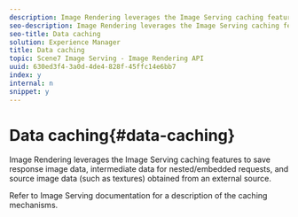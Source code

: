 ```yaml
---
description: Image Rendering leverages the Image Serving caching features to save response image data, intermediate data for nested/embedded requests, and source image data (such as textures) obtained from an external source.
seo-description: Image Rendering leverages the Image Serving caching features to save response image data, intermediate data for nested/embedded requests, and source image data (such as textures) obtained from an external source.
seo-title: Data caching
solution: Experience Manager
title: Data caching
topic: Scene7 Image Serving - Image Rendering API
uuid: 630ed3f4-3a0d-4de4-828f-45ffc14e6bb7
index: y
internal: n
snippet: y
---
```


# Data caching{#data-caching}

Image Rendering leverages the Image Serving caching features to save response image data, intermediate data for nested/embedded requests, and source image data (such as textures) obtained from an external source.

Refer to Image Serving documentation for a description of the caching mechanisms. 
